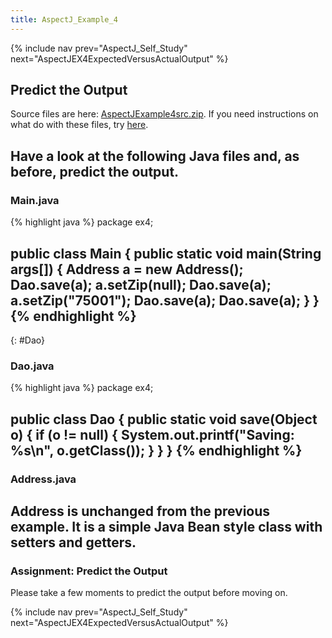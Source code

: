 ```yaml
---
title: AspectJ_Example_4
---
```

{% include nav prev="AspectJ_Self_Study" next="AspectJEX4ExpectedVersusActualOutput" %}

## Predict the Output
Source files are here: [AspectJExample4src.zip](../files/AspectJExample4src.zip). If you need instructions on what do with these files, try [here](ExtractingSourceFilesIntoProject).

Have a look at the following Java files and, as before, predict the output.
----
### Main.java
{% highlight java %}
package ex4;

public class Main {
	public static void main(String args[]) {
		Address a = new Address();
		Dao.save(a);
		a.setZip(null);
		Dao.save(a);
		a.setZip("75001");
		Dao.save(a);
		Dao.save(a);
	}
}
{% endhighlight %}
----
{: #Dao}
### Dao.java
{% highlight java %}
package ex4;

public class Dao {
	public static void save(Object o) {
		if (o != null) {
			System.out.printf("Saving: %s\n", o.getClass());
		}
	}
}
{% endhighlight %}
----
### Address.java
Address is unchanged from the previous example. It is a simple Java Bean style class with setters and getters.
----
### Assignment: Predict the Output
Please take a few moments to predict the output before moving on.

{% include nav prev="AspectJ_Self_Study" next="AspectJEX4ExpectedVersusActualOutput" %}
